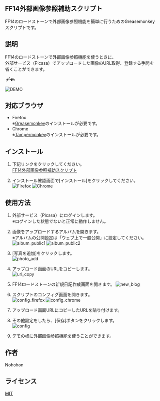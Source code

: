 ## FF14外部画像参照補助スクリプト

FF14のロードストーンで外部画像参照機能を簡単に行うためのGreasemonkeyスクリプトです。

## 説明

FF14のロードストーンで外部画像参照機能を使うときに、  
外部サービス（Picasa）でアップロードした画像のURL取得、登録する手間を省くことができます。

***デモ:***

![DEMO](https://raw.github.com/NohohonNohon/ff14ExternalScript/master/data/demo.gif)

## 対応ブラウザ

- Firefox  
※[Greasemonkey](https://addons.mozilla.org/ja/firefox/addon/greasemonkey/ "Greasemonkey :: Add-ons for Firefox")のインストールが必要です。
- Chrome  
※[Tampermonkey](https://chrome.google.com/webstore/detail/tampermonkey/dhdgffkkebhmkfjojejmpbldmpobfkfo "Tampermonkey - Chrome Web Store")のインストールが必要です。

## インストール

1. 下記リンクをクリックしてください。  
  [FF14外部画像参照補助スクリプト](https://raw.github.com/NohohonNohon/ff14ExternalScript/master/FF14外部画像参照補助スクリプト.user.js "FF14外部画像参照補助スクリプト")

2. インストール確認画面で[インストール]をクリックしてください。  
![Firefox](https://raw.github.com/NohohonNohon/ff14ExternalScript/master/data/firefox_inst.jpg)
![Chrome](https://raw.github.com/NohohonNohon/ff14ExternalScript/master/data/chrome_inst.jpg)

## 使用方法

1. 外部サービス（Picasa）にログインします。  
※ログインした状態でないと正常に動作しません。  

2. 画像をアップロードするアルバムを開きます。  
※アルバムの公開設定は「ウェブ上で一般公開」に設定してください。  
![album_public1](https://raw.github.com/NohohonNohon/ff14ExternalScript/master/data/album_public1.jpg) ![album_public2](https://raw.github.com/NohohonNohon/ff14ExternalScript/master/data/album_public2.jpg)

2. [写真を追加]をクリックします。  
![photo_add](https://raw.github.com/NohohonNohon/ff14ExternalScript/master/data/photo_add.jpg)  

3. アップロード画面のURLをコピーします。  
![url_copy](https://raw.github.com/NohohonNohon/ff14ExternalScript/master/data/url_copy.jpg)  

4. FF14ロードストーンの新規日記作成画面を開きます。
![new_blog](https://raw.github.com/NohohonNohon/ff14ExternalScript/master/data/new_blog.jpg)  

5. スクリプトのコンフィグ画面を開きます。  
![config_firefox](https://raw.github.com/NohohonNohon/ff14ExternalScript/master/data/config_firefox.jpg)
![config_chrome](https://raw.github.com/NohohonNohon/ff14ExternalScript/master/data/config_chrome.jpg)

6. アップロード画面URLにコピーしたURLを貼り付けます。

7. その他設定をしたら、[保存]ボタンをクリックします。  
![config](https://raw.github.com/NohohonNohon/ff14ExternalScript/master/data/config.jpg)  

8. デモの様に外部画像参照機能を使うことができます。

## 作者

Nohohon

## ライセンス

[MIT](http://b4b4r07.mit-license.org)
